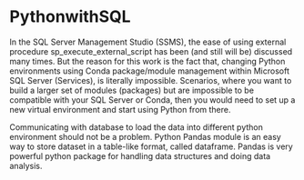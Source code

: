 # PythonwithSQL

In the SQL Server Management Studio (SSMS), the ease of using external procedure sp_execute_external_script has been (and still will be) discussed many times. But the reason for this work is the fact that, changing Python environments using Conda package/module management within Microsoft SQL Server (Services), is literally impossible. Scenarios, where you want to build  a larger set of modules (packages) but are impossible to be compatible with your SQL Server or Conda, then you would need to set up a new virtual environment and start using Python from there.

Communicating with database to load the data into different python environment should not be a problem. Python Pandas module is an easy way to store dataset in a table-like format, called dataframe. Pandas is very powerful python package for handling data structures and doing data analysis.
